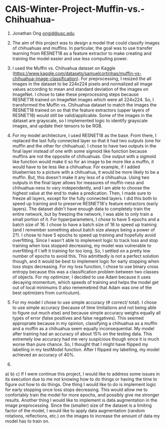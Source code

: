# CAIS-Winter-Project-Muffin-vs.-Chihuahua-
1. Jonathan Ong
   ongjd@usc.edu

2. The aim of this project was to design a model that could classify images of chihuahuas and muffins. In particular, the goal was to use transfer learning from RESNET18 as a feature extractor to make creating and training the model easier and use less computing power.

3. I used the Muffin vs. Chihuahua dataset on Kaggle (https://www.kaggle.com/datasets/samuelcortinhas/muffin-vs-chihuahua-image-classification). For preprocessing, I resized the all images in the dataset to be 224x224 pixels and normalized all image values according to mean and standard deviation of the images on ImageNet. I chose to take these preprocessing steps because RESNET18 trained on ImageNet images which were all 224x224. So, I transformed the Muffin vs. Chihuahua dataset to match the images the RESNET18 trained on so that the feature extractors (upper layers of RESNET18) would still be valid/applicable. Some of the images in the dataset are grayscale, so I implemented logic to identify grayscale images, and update their tensors to be RGB.

4. For my model architecture, I used RESNET18 as the base. From there, I replaced the last fully connected layer so that it had two outputs (one for muffin and the other for chihuahua). I chose to have two outputs in the final layer instead of one with some sigmoid like function because muffins are not the opposite of chihuahuas. One output with a sigmoid like function would make it so for an image to be more like a muffin, it would have to be less like a chihuahua. For example, if I added blueberries to a picture with a chihuahua, it would be more likely to be a muffin. But, this doesn't make it any less of a chihuahua. Using two outputs in the final layer allows for measures of muffin-ness and chihuahua-ness to vary independently, and I am able to choose the highest value at the end to make a predication.
  Then, I made sure to freeze all layers, except for the fully connected layers. I did this both to speed up training and to preserve RESNET18's feature extractors (early layers). The dataset didn't have enough data to completely train the entire network, but by freezing the network, I was able to only train a small portion of it.
  For hyperparameters, I chose to have 5 epochs and a batch size of 16. I chose to have a batch size of 16 to speed up training (and I remember something about batch size always being a power of 2?). I chose to have 5 epochs to speed up training and hopefully avoid overfitting. Since I wasn't able to implement logic to track loss and stop training when loss stopped decreasing, my model was vulnerable to overfitting if I left it training for too long. So, I settled on a pretty low number of epochs to avoid this. This admittedly is not a perfect solution though, and it would be best to implement logic for early stopping when loss stops decreasing.
  For my loss function, I chose to use binary cross entropy because this was a classification problem between two classes of objects. For my optimizer, I decided to use Adam because it uses decaying momentum, which speeds of training and helps the model get out of local minimums (I also rememebred that Adam was one of the best optimizers from curriculum).

5. For my model I chose to use simple accuracy (# correct/ total). I chose to use simple accuracy (because of time limitations and not being able to figure out much else) and because simple accuracy weighs equally all types of error (false positives and false negatives). This seemed appropriate because in my opinion, classifying a chihuahua as a muffin and a muffin as a chihuahua seem equally inconsequential. My model after training had an accuracy of about 15% on the testing data. This extremely low accuracy had me very suspicious though since it is much worse than pure chance. So, I thought that I might have flipped my labelling in my testModel function. After I flipped my labelling, my model achieved an accuracy of 40%.

6. 
a) 
b) 
c) If I were continue this project, I would like to address some issues in its execution due to me not knowing how to do things or having the time to figure out how to do things. One thing I would like to do is implement logic for early stopping once loss stops decreasing. This would allow me to confortably train the model for more epochs, and possibly give me stronger results. Another thing I would like to implement is data augmentation in the image preprocessing. Since the (smaller) size of the dataset is a limiting factor of the model, I would like to apply data augmentation (random rotations, reflections, etc.) on the images to increase the amount of data my model has to train on.
